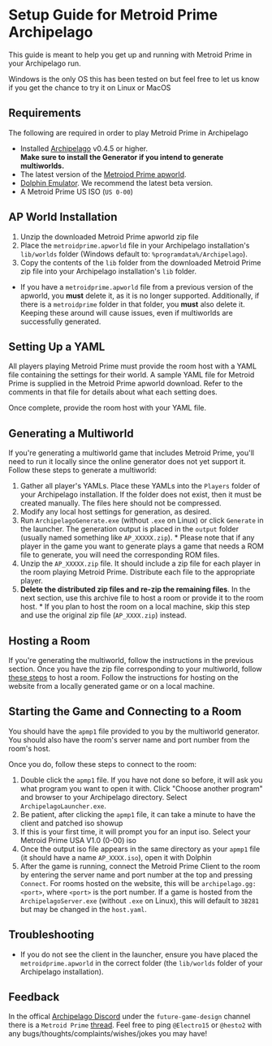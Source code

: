 # Setup Guide for Metroid Prime Archipelago

This guide is meant to help you get up and running with Metroid Prime in your Archipelago run.

Windows is the only OS this has been tested on but feel free to let us know if you get the chance to try it on Linux or MacOS

## Requirements

The following are required in order to play Metroid Prime in Archipelago

- Installed [Archipelago](https://github.com/ArchipelagoMW/Archipelago/releases) v0.4.5 or higher.\
   **Make sure to install the Generator if you intend to generate multiworlds.**
- The latest version of the [Metroiod Prime apworld](https://github.com/Electro1512/MetroidAPrime/releases/latest).
- [Dolphin Emulator](https://dolphin-emu.org/download/). We recommend the latest beta version.
- A Metroid Prime US ISO (`US 0-00`)

## AP World Installation

1. Unzip the downloaded Metroid Prime apworld zip file
2. Place the `metroidprime.apworld` file in your Archipelago installation's `lib/worlds` folder (Windows default to:
   `%programdata%/Archipelago`).
3. Copy the contents of the `lib` folder from the downloaded Metroid Prime zip file into your Archipelago installation's
   `lib` folder.

- If you have a `metroidprime.apworld` file from a previous version of the apworld, you **must** delete it, as it is no longer
  supported. Additionally, if there is a `metroidprime` folder in that folder, you **must** also delete it. Keeping
  these around will cause issues, even if multiworlds are successfully generated.

## Setting Up a YAML

All players playing Metroid Prime must provide the room host with a YAML file containing the settings for their world.
A sample YAML file for Metroid Prime is supplied in the Metroid Prime apworld download. Refer to the comments in that file for
details about what each setting does.

Once complete, provide the room host with your YAML file.

## Generating a Multiworld

If you're generating a multiworld game that includes Metroid Prime, you'll need to run it locally since the online
generator does not yet support it. Follow these steps to generate a multiworld:

1. Gather all player's YAMLs. Place these YAMLs into the `Players` folder of your Archipelago installation. If the
   folder does not exist, then it must be created manually. The files here should not be compressed.
2. Modify any local host settings for generation, as desired.
3. Run `ArchipelagoGenerate.exe` (without `.exe` on Linux) or click `Generate` in the launcher. The generation output
   is placed in the `output` folder (usually named something like `AP_XXXXX.zip`). \* Please note that if any player in the game you want to generate plays a game that needs a ROM file to generate,
   you will need the corresponding ROM files.
4. Unzip the `AP_XXXXX.zip` file. It should include a zip file for each player in the room playing Metroid Prime. Distribute each file to the appropriate player.
5. **Delete the distributed zip files and re-zip the remaining files**. In the next section, use this archive file to
   host a room or provide it to the room host. \* If you plan to host the room on a local machine, skip this step and use the original zip file (`AP_XXXX.zip`) instead.

## Hosting a Room

If you're generating the multiworld, follow the instructions in the previous section. Once you have the zip file
corresponding to your multiworld, follow
[these steps](https://archipelago.gg/tutorial/Archipelago/setup/en#hosting-an-archipelago-server) to host a room. Follow
the instructions for hosting on the website from a locally generated game or on a local machine.

## Starting the Game and Connecting to a Room

You should have the `apmp1` file provided to you by the multiworld generator. You should also have the room's server
name and port number from the room's host.

Once you do, follow these steps to connect to the room:

1. Double click the `apmp1` file. If you have not done so before, it will ask you what program you want to open it with. Click "Choose another program" and browser to your Archipelago directory. Select `ArchipelagoLauncher.exe`.
2. Be patient, after clicking the `apmp1` file, it can take a minute to have the client and patched iso showup
3. If this is your first time, it will prompt you for an input iso. Select your Metroid Prime USA V1.0 (0-00) iso
4. Once the output iso file appears in the same directory as your `apmp1` file (it should have a name `AP_XXXX.iso`), open it with Dolphin
5. After the game is running, connect the Metroid Prime Client to the room by entering the server name and port number at the top and pressing `Connect`. For rooms hosted
   on the website, this will be `archipelago.gg:<port>`, where `<port>` is the port number. If a game is hosted from the
   `ArchipelagoServer.exe` (without `.exe` on Linux), this will default to `38281` but may be changed in the `host.yaml`.

## Troubleshooting

- If you do not see the client in the launcher, ensure you have placed the `metroidprime.apworld` in the correct folder (the
  `lib/worlds` folder of your Archipelago installation).

## Feedback

In the offical [Archipelago Discord](https://discord.com/invite/8Z65BR2) under the `future-game-design` channel there is a `Metroid Prime` [thread](https://discord.com/channels/731205301247803413/1172631093837570068). Feel free to ping `@Electro15` or `@hesto2` with any bugs/thoughts/complaints/wishes/jokes you may have!
